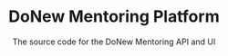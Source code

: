 <!--
	readme.md
	Tells you about the project.
-->

# <div align="center"> DoNew Mentoring Platform </div>

<div align="center"> The source code for the DoNew Mentoring API and UI </div>
